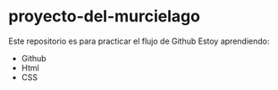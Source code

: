 # proyecto-del-murcielago

Este repositorio es para practicar el flujo de Github
Estoy aprendiendo:

- Github
- Html
- CSS
